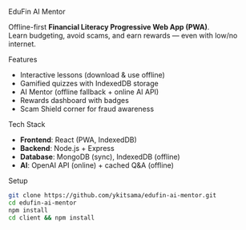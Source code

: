 EduFin AI Mentor

Offline-first **Financial Literacy Progressive Web App (PWA)**.  
Learn budgeting, avoid scams, and earn rewards — even with low/no internet.

Features
- Interactive lessons (download & use offline)
- Gamified quizzes with IndexedDB storage
- AI Mentor (offline fallback + online AI API)
- Rewards dashboard with badges
- Scam Shield corner for fraud awareness

Tech Stack
- **Frontend**: React (PWA, IndexedDB)
- **Backend**: Node.js + Express
- **Database**: MongoDB (sync), IndexedDB (offline)
- **AI**: OpenAI API (online) + cached Q&A (offline)

Setup
```bash
git clone https://github.com/ykitsama/edufin-ai-mentor.git
cd edufin-ai-mentor
npm install
cd client && npm install
